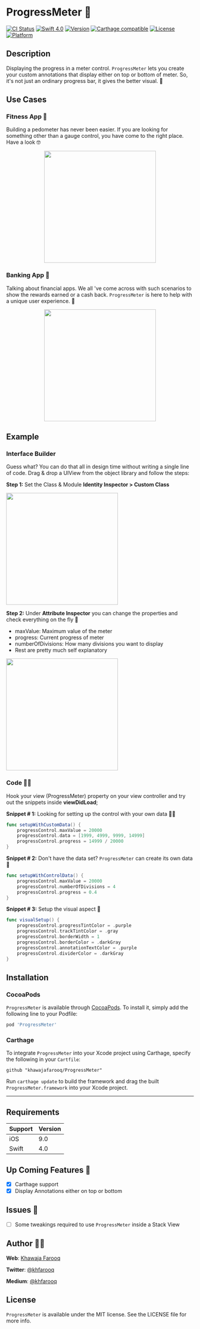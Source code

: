# ProgressMeter 🎰
[![CI Status](https://travis-ci.org/khawajafarooq/ProgressMeter.svg?style=svg)](https://travis-ci.org/khawajafarooq/ProgressMeter)
[![Swift 4.0](https://img.shields.io/badge/swift-4.0-red.svg?style=flat)](https://developer.apple.com/swift)
[![Version](https://img.shields.io/cocoapods/v/ProgressMeter.svg?style=flat)](http://cocoapods.org/pods/ProgressMeter)
[![Carthage compatible](https://img.shields.io/badge/Carthage-compatible-4BC51D.svg?style=flat)](https://github.com/Carthage/Carthage)
[![License](https://img.shields.io/cocoapods/l/ProgressMeter.svg?style=flat)](http://cocoapods.org/pods/ProgressMeter)
[![Platform](https://img.shields.io/cocoapods/p/ProgressMeter.svg?style=flat)](http://cocoapods.org/pods/ProgressMeter)

## Description
Displaying the progress in a meter control. `ProgressMeter` lets you create your custom annotations that display either on top or bottom of meter. So, it's not just an ordinary progress bar, it gives the better visual. 💯

## Use Cases

### Fitness App 🏃‍
Building a pedometer has never been easier. If you are looking for something other than a gauge control, you have come to the right place. Have a look 🤓
<p align="center"><img src ="https://github.com/khawajafarooq/screens/steps_example.png" width="300px"/></p>


### Banking App 🏦
Talking about financial apps. We all 've come across with such scenarios to show the rewards earned or a cash back. `ProgressMeter` is here to help with a unique user experience. 🏧
<p align="center"><img src ="https://github.com/khawajafarooq/screens/cash_example.png" width="300px"/></p>

## Example

### Interface Builder

Guess what? You can do that all in design time without writing a single line of code.
Drag & drop a UIView from the object library and follow the steps:

**Step 1:**
Set the Class & Module **Identity Inspector > Custom Class**
<p align="left"><img src ="https://github.com/khawajafarooq/screens/ib_step1.png" width="300px"/></p>

**Step 2:**
Under **Attribute Inspector** you can change the properties and check everything on the fly 🚀

* maxValue: Maximum value of the meter
* progress: Current progress of meter
* numberOfDivisions: How many divisions you want to display
* Rest are pretty much self explanatory

<p align="left"><img src ="https://github.com/khawajafarooq/screens/ib_step2.png" width="300px"/></p>

### Code 👨‍💻

Hook your view (ProgressMeter) property on your view controller and try out the snippets inside **viewDidLoad**;

**Snippet # 1:** Looking for setting up the control with your own data 👨‍🏫

```swift
func setupWithCustomData() {
    progressControl.maxValue = 20000
    progressControl.data = [1999, 4999, 9999, 14999]
    progressControl.progress = 14999 / 20000
}
```

**Snippet # 2:** Don't have the data set? `ProgressMeter` can create its own data 🔢

```swift
func setupWithControlData() {
    progressControl.maxValue = 20000
    progressControl.numberOfDivisions = 4
    progressControl.progress = 0.4
}
```

**Snippet # 3:** Setup the visual aspect 💄
```swift
func visualSetup() {
    progressControl.progressTintColor = .purple
    progressControl.trackTintColor = .gray
    progressControl.borderWidth = 1
    progressControl.borderColor = .darkGray
    progressControl.annotationTextColor = .purple
    progressControl.dividerColor = .darkGray
}
```
## Installation

### CocoaPods
`ProgressMeter` is available through [CocoaPods](http://cocoapods.org). To install
it, simply add the following line to your Podfile:

```ruby
pod 'ProgressMeter'
```


### Carthage
To integrate `ProgressMeter` into your Xcode project using Carthage, specify the following in your `Cartfile`:

```ogdl
github "khawajafarooq/ProgressMeter"
```

Run `carthage update` to build the framework and drag the built `ProgressMeter.framework` into your Xcode project.

---

## Requirements

| Support | Version |
| --- | --- |
| iOS | 9.0 |
| Swift | 4.0 |

## Up Coming Features 🎏
- [x] Carthage support
- [x] Display Annotations either on top or bottom

## Issues 🚫
- [ ] Some tweakings required to use `ProgressMeter` inside a Stack View


## Author 🙏🏻
**Web**: [Khawaja Farooq](http://khawajafarooq.github.io)

**Twitter**: [@khfarooq](https://twitter.com/khfarooq)

**Medium**: [@khfarooq](https://medium.com/@khfarooq)


## License

`ProgressMeter` is available under the MIT license. See the LICENSE file for more info.
